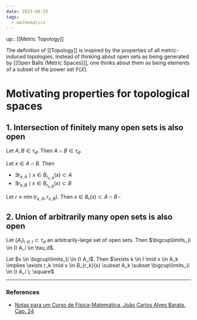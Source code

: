 ```yaml
---
date: 2023-06-25
tags:
  - mathematics
---
```

up:: [[Metric Topology]]

The definition of [[Topology]] is inspired by the properties of all metric-induced topologies. Instead of thinking about open sets as being generated by [[Open Balls (Metric Spaces)]], one thinks about them as being elements of a subset of the power set $\mathbb{P}(X)$.

# Motivating properties for topological spaces
## 1. Intersection of finitely many open sets is also open
Let $A, B \in \tau_d$. Then $A \cap B \in \tau_d$.

Let $x \in A \cap B$. Then 
- $\exists r_{x,A} \mid x \in B_{r_{x,A}}(x) \subset A$
- $\exists r_{x,B} \mid x \in B_{r_{x,B}}(x) \subset B$

Let $r \equiv \min(r_{x,A}, r_{x,B})$. Then $x \in B_r(x) \subset A \cap B \; \square$

## 2. Union of arbitrarily many open sets is also open
Let $\{A_i\}_{i \in I} \subset \tau_d$ an arbitrarily-large set of open sets. Then $\bigcup\limits_{i \in I} A_i \in \tau_d$.

Let $x \in \bigcup\limits_{i \in I} A_i$. Then $\exists k \in I \mid x \in A_k \implies \exists r_k \mid x \in B_{r_k}(x) \subset A_k \subset \bigcup\limits_{i \in I} A_i \; \square$

---
### References
- [Notas para um Curso de Física-Matemática, João Carlos Alves Barata. Cap. 24](http://denebola.if.usp.br/~jbarata/Notas_de_aula/arquivos/nc-cap24.pdf) 